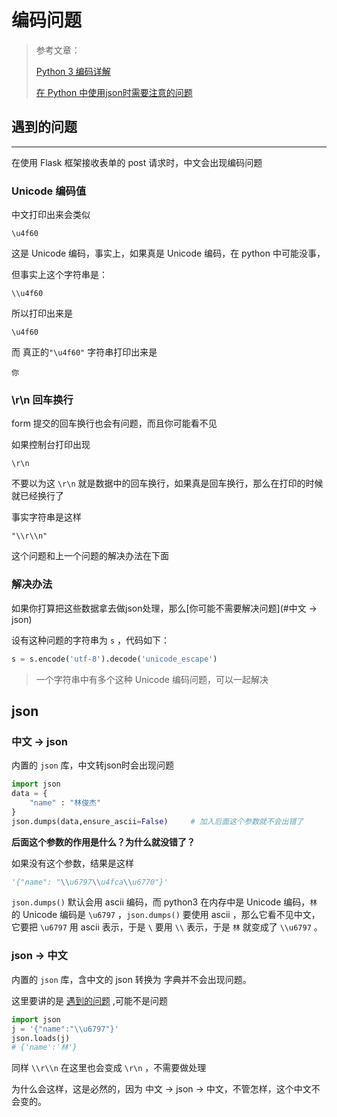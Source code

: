 # 编码问题

> 参考文章：
>
> [Python 3 编码详解](https://www.zhihu.com/question/31833164/answer/381137073)
>
> [在 Python 中使用json时需要注意的问题](https://juejin.im/post/5de89ab7518825121c33065c)



## 遇到的问题

---

在使用 Flask 框架接收表单的 post 请求时，中文会出现编码问题

### Unicode 编码值

中文打印出来会类似

```note
\u4f60
```

这是 Unicode 编码，事实上，如果真是 Unicode 编码，在 python 中可能没事，

但事实上这个字符串是：

```note
\\u4f60
```

所以打印出来是

```note
\u4f60
```

而 真正的`"\u4f60"`  字符串打印出来是

```note
你
```



### \r\n 回车换行

form 提交的回车换行也会有问题，而且你可能看不见

如果控制台打印出现

```note
\r\n
```

不要以为这 `\r\n` 就是数据中的回车换行，如果真是回车换行，那么在打印的时候就已经换行了

事实字符串是这样

```note
"\\r\\n"
```

这个问题和上一个问题的解决办法在下面



### 解决办法

如果你打算把这些数据拿去做json处理，那么[你可能不需要解决问题](#中文 -> json)

设有这种问题的字符串为 `s` ，代码如下：

```python
s = s.encode('utf-8').decode('unicode_escape')
```

> 一个字符串中有多个这种 Unicode 编码问题，可以一起解决



## json

### 中文 -> json

内置的 `json` 库，中文转json时会出现问题

```python
import json
data = {
    "name" : "林俊杰"
}
json.dumps(data,ensure_ascii=False)		# 加入后面这个参数就不会出错了
```

**后面这个参数的作用是什么？为什么就没错了？**

如果没有这个参数，结果是这样

```python
'{"name": "\\u6797\\u4fca\\u6770"}'
```

`json.dumps()` 默认会用 ascii 编码，而 python3 在内存中是 Unicode 编码，`林` 的 Unicode 编码是 `\u6797` ，`json.dumps()` 要使用 ascii ，那么它看不见中文，它要把 `\u6797` 用 ascii 表示，于是 `\` 要用 `\\` 表示，于是 `林` 就变成了 `\\u6797` 。



### json -> 中文

内置的 `json` 库，含中文的 json 转换为 字典并不会出现问题。

这里要讲的是 [遇到的问题](#遇到的问题) ,可能不是问题

```python
import json
j = '{"name":"\\u6797"}'
json.loads(j)
# {'name':'林'}
```

同样 `\\r\\n` 在这里也会变成 `\r\n` ，不需要做处理

为什么会这样，这是必然的，因为 中文 -> json -> 中文，不管怎样，这个中文不会变的。

